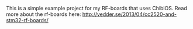 This is a simple example project for my RF-boards that uses ChibiOS. Read more about the rf-boards here: http://vedder.se/2013/04/cc2520-and-stm32-rf-boards/
